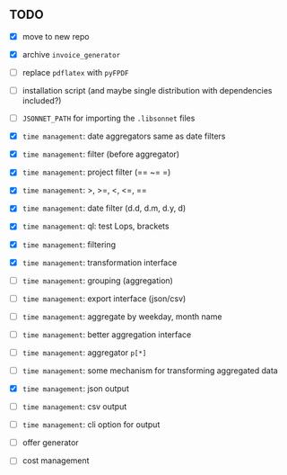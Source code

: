 ## TODO

* [x] move to new repo

* [x] archive `invoice_generator`

* [ ] replace `pdflatex` with `pyFPDF`

* [ ] installation script (and maybe single distribution with
  dependencies included?)

* [ ] `JSONNET_PATH` for importing the `.libsonnet` files

* [x] `time management`: date aggregators same as date filters

* [x] `time management`: filter (before aggregator)

* [x] `time management`: project filter (== ~= \=)

* [x] `time management`: >, >=, <, <=, ==

* [x] `time management`: date filter (d.d, d.m, d.y, d)

* [x] `time management`: ql: test Lops, brackets

* [x] `time management`: filtering

* [x] `time management`: transformation interface

* [ ] `time management`: grouping (aggregation)

* [ ] `time management`: export interface (json/csv)

* [ ] `time management`: aggregate by weekday, month name

* [ ] `time management`: better aggregation interface

* [ ] `time management`: aggregator `p[*]`

* [ ] `time management`: some mechanism for transforming aggregated
  data

* [x] `time management`: json output

* [ ] `time management`: csv output

* [ ] `time management`: cli option for output

* [ ] offer generator

* [ ] cost management
